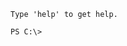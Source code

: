 ```text
Type 'help' to get help.

PS C:\>
```
<!---
AleksejEgorov/AleksejEgorov is a ✨ special ✨ repository because its `README.md` (this file) appears on your GitHub profile.
You can click the Preview link to take a look at your changes.
--->
